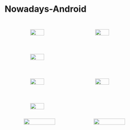 # Nowadays-Android

<div style="display: flex; flex-wrap: wrap;text-align: center">
    <img src="https://user-images.githubusercontent.com/33745923/65818117-abce9800-e238-11e9-975f-e4ec2d4160f7.jpg" width="30%" style="margin: 30px">
    <img src="https://user-images.githubusercontent.com/33745923/65818118-ac672e80-e238-11e9-85a5-ebc27db2dfba.jpg" width="30%" style="margin: 30px">
    <img src="https://user-images.githubusercontent.com/33745923/65818111-a709e400-e238-11e9-9371-b2d60796baf5.jpg" width="30%" style="margin: 30px">
</div>

<div style="display: flex; flex-wrap: wrap;text-align: center">
    <img src="https://user-images.githubusercontent.com/33745923/65818112-a709e400-e238-11e9-9f6a-082d06c2ea4b.jpg" width="30%" style="margin: 30px">
    <img src="https://user-images.githubusercontent.com/33745923/65818113-a7a27a80-e238-11e9-95c9-26fd7dd0734d.jpg" width="30%" style="margin: 30px">
    <img src="https://user-images.githubusercontent.com/33745923/65818114-a83b1100-e238-11e9-83fd-435132cb1af0.jpg" width="30%" style="margin: 30px">
</div>

<div style="display: flex; flex-wrap: wrap;text-align: center">
    <img src="https://user-images.githubusercontent.com/33745923/65818115-a8d3a780-e238-11e9-9f30-f56bab13bc1a.jpg" width="45%">
    <img src="https://user-images.githubusercontent.com/33745923/65818116-aa9d6b00-e238-11e9-874e-2b48b887f298.jpg" width="45%">
</div>
